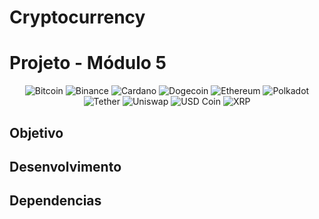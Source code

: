 # Cryptocurrency
# Projeto - Módulo 5

<p align="center">
  <img src="https://img.shields.io/badge/Bitcoin-000?style=for-the-badge&logo=bitcoin&logoColor=white" alt="Bitcoin">
  <img src="https://img.shields.io/badge/Binance-FCD535?style=for-the-badge&logo=binance&logoColor=white" alt="Binance">
  <img src="https://img.shields.io/badge/Cardano-ADA?style=for-the-badge&logo=cardano&logoColor=white" alt="Cardano">
  <img src="https://img.shields.io/badge/Dogecoin-B59A30?style=for-the-badge&logo=dogecoin&logoColor=white" alt="Dogecoin">
  <img src="https://img.shields.io/badge/Ethereum-3C3C3D?style=for-the-badge&logo=ethereum&logoColor=white" alt="Ethereum">
  <img src="https://img.shields.io/badge/Polkadot-E6007A?style=for-the-badge&logo=polkadot&logoColor=white" alt="Polkadot">
  <img src="https://img.shields.io/badge/Tether-168363?style=for-the-badge&logo=tether&logoColor=white" alt="Tether">
  <img src="https://img.shields.io/badge/Uniswap-000?style=for-the-badge&logo=uniswap&logoColor=white" alt="Uniswap">
  <img src="https://img.shields.io/badge/USD Coin-2775CA?style=for-the-badge&logo=usdc&logoColor=white" alt="USD Coin">
  <img src="https://img.shields.io/badge/XRP-000?style=for-the-badge&logo=xrp&logoColor=white" alt="XRP">
</p>



## Objetivo

## Desenvolvimento

## Dependencias
